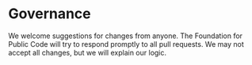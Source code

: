 # Governance

We welcome suggestions for changes from anyone. The Foundation for Public Code will try to respond promptly to all pull requests. We may not accept all changes, but we will explain our logic.
